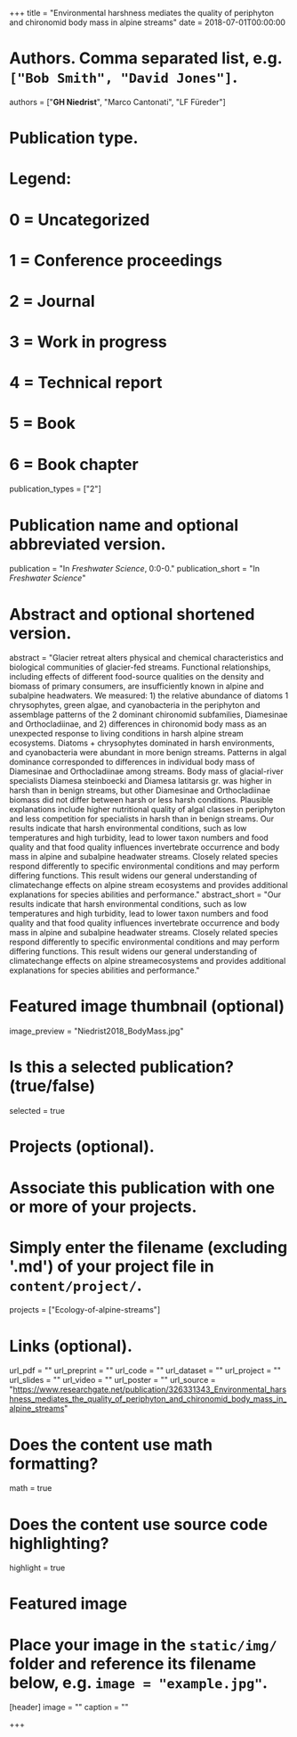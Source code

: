 +++
title = "Environmental harshness mediates the quality of periphyton and chironomid body mass in alpine streams"
date = 2018-07-01T00:00:00

# Authors. Comma separated list, e.g. `["Bob Smith", "David Jones"]`.
authors = ["**GH Niedrist**", "Marco Cantonati", "LF Füreder"]

# Publication type.
# Legend:
# 0 = Uncategorized
# 1 = Conference proceedings
# 2 = Journal
# 3 = Work in progress
# 4 = Technical report
# 5 = Book
# 6 = Book chapter
publication_types = ["2"]

# Publication name and optional abbreviated version.
publication = "In *Freshwater Science*, 0:0-0."
publication_short = "In *Freshwater Science*"

# Abstract and optional shortened version.
abstract = "Glacier retreat alters physical and chemical characteristics and biological communities of glacier-fed streams. Functional relationships, including effects of different food-source qualities on the density and biomass of primary consumers, are insufficiently known in alpine and subalpine headwaters. We measured: 1) the relative abundance of diatoms 1 chrysophytes, green algae, and cyanobacteria in the periphyton and assemblage patterns of the 2 dominant chironomid subfamilies, Diamesinae and Orthocladiinae, and 2) differences in chironomid body mass as an unexpected response to living conditions in harsh alpine stream ecosystems. Diatoms + chrysophytes dominated in harsh environments, and cyanobacteria were abundant in more benign streams. Patterns in algal dominance corresponded to differences in individual body mass of Diamesinae and Orthocladiinae among streams. Body mass of glacial-river specialists Diamesa steinboecki and Diamesa latitarsis gr. was higher in harsh than in benign streams, but other Diamesinae and Orthocladiinae biomass did not differ between harsh or less harsh conditions. Plausible explanations include higher nutritional quality of algal classes in periphyton and less competition for specialists in harsh than in benign streams. Our results indicate that harsh environmental conditions, such as low temperatures and high turbidity, lead to lower taxon numbers and food quality and that food quality influences invertebrate occurrence and body mass in alpine and subalpine headwater streams. Closely related species respond differently to specific environmental conditions and may perform differing functions. This result widens our general understanding of climatechange effects on alpine stream ecosystems and provides additional explanations for species abilities and performance."
abstract_short = "Our results indicate that harsh environmental conditions, such as low temperatures and high turbidity, lead to lower taxon numbers and food quality and that food quality influences invertebrate occurrence and body mass in alpine and subalpine headwater streams. Closely related species respond differently to specific environmental conditions and may perform differing functions. This result widens our general understanding of climatechange effects on alpine streamecosystems and provides additional explanations for species abilities and performance."

# Featured image thumbnail (optional)
image_preview = "Niedrist2018_BodyMass.jpg"

# Is this a selected publication? (true/false)
selected = true

# Projects (optional).
#   Associate this publication with one or more of your projects.
#   Simply enter the filename (excluding '.md') of your project file in `content/project/`.
projects = ["Ecology-of-alpine-streams"]

# Links (optional).
url_pdf = ""
url_preprint = ""
url_code = ""
url_dataset = ""
url_project = ""
url_slides = ""
url_video = ""
url_poster = ""
url_source = "https://www.researchgate.net/publication/326331343_Environmental_harshness_mediates_the_quality_of_periphyton_and_chironomid_body_mass_in_alpine_streams"

# Does the content use math formatting?
math = true

# Does the content use source code highlighting?
highlight = true

# Featured image
# Place your image in the `static/img/` folder and reference its filename below, e.g. `image = "example.jpg"`.
[header]
image = ""
caption = ""

+++
